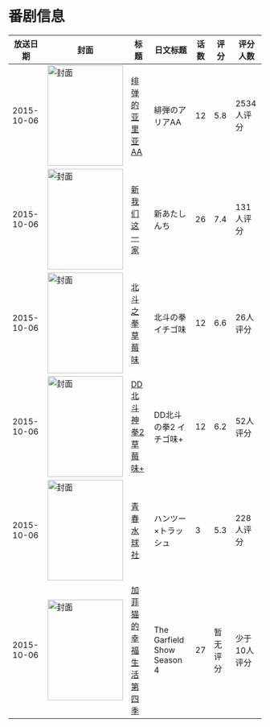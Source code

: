 # 番剧信息

|放送日期|封面|标题|日文标题|话数|评分|评分人数|
|---|---|---|---|---|---|---|
|2015-10-06|<img src="//lain.bgm.tv/pic/cover/c/1b/d3/120224_9Hpcq.jpg" alt="封面" style="width:150px;height:200px;object-fit:cover;">|[绯弹的亚里亚AA](https://bangumi.tv/subject/120224)|緋弾のアリアAA|12|5.8|2534人评分|
|2015-10-06|<img src="//lain.bgm.tv/pic/cover/c/a8/6a/131717_DDgOS.jpg" alt="封面" style="width:150px;height:200px;object-fit:cover;">|[新我们这一家](https://bangumi.tv/subject/131717)|新あたしんち|26|7.4|131人评分|
|2015-10-06|<img src="//lain.bgm.tv/pic/cover/c/2c/f1/137436_9cz85.jpg" alt="封面" style="width:150px;height:200px;object-fit:cover;">|[北斗之拳 草莓味](https://bangumi.tv/subject/137436)|北斗の拳 イチゴ味|12|6.6|26人评分|
|2015-10-06|<img src="//lain.bgm.tv/pic/cover/c/28/8d/144414_92qkJ.jpg" alt="封面" style="width:150px;height:200px;object-fit:cover;">|[DD北斗神拳2 草莓味+](https://bangumi.tv/subject/144414)|DD北斗の拳2 イチゴ味+|12|6.2|52人评分|
|2015-10-06|<img src="//lain.bgm.tv/pic/cover/c/f4/44/144551_1vvvV.jpg" alt="封面" style="width:150px;height:200px;object-fit:cover;">|[青春水球社](https://bangumi.tv/subject/144551)|ハンツー×トラッシュ|3|5.3|228人评分|
|2015-10-06|<img src="//lain.bgm.tv/pic/cover/c/cb/c1/465355_h7usT.jpg" alt="封面" style="width:150px;height:200px;object-fit:cover;">|[加菲猫的幸福生活 第四季](https://bangumi.tv/subject/465355)|The Garfield Show Season 4|27|暂无评分|少于10人评分|
